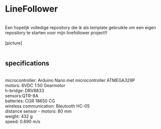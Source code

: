 # LineFollower
<br />
Een hopelijk volledige repository die ik als template gebruikte om een eigen repository te starten voor mijn linefollower project!!
<br />
<br />
[picture]
<br />
<br />
  
## specifications
<br />
microcontroller: Arduino Nano met microcontroller ATMEGA328P
<br />
motors: 6VDC 1:50 Gearmotor
<br />
h-bridge: DRV8833
<br />
sensors:QTR-8A
<br />
batteries: CGR 18650 CG 
<br />
wireless communication: Bleutooth HC-05
<br />
distance sensor - motors: 80 mm
<br />
weight: 432 g
<br />
speed: 0.690 m/s
<br />
